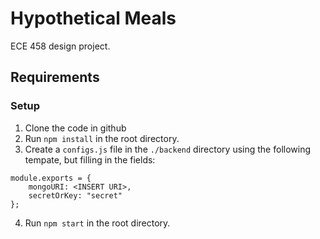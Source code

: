 # Hypothetical Meals
ECE 458 design project.

## Requirements

### Setup
1. Clone the code in github
2. Run `npm install` in the root directory.
3. Create a `configs.js` file in the `./backend` directory using the following tempate, but filling in the fields:
```
module.exports = {
    mongoURI: <INSERT URI>,
    secretOrKey: "secret"
};
```
4. Run `npm start` in the root directory.
